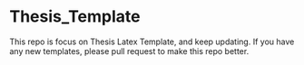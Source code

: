 # Thesis_Template
This repo is focus on Thesis Latex Template, and keep updating. If you have any new templates, please pull request to make this repo better.

